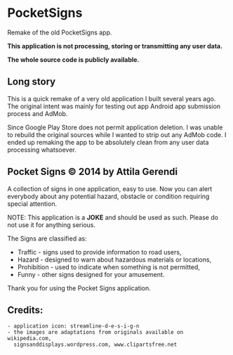 # PocketSigns

Remake of the old PocketSigns app.

**This application is not processing, storing or transmitting any user data.**

**The whole source code is publicly available.**

Long story
--
This is a quick remake of a very old application I built several years ago. The original intent was mainly for testing out app
Android app submission process and AdMob.

Since Google Play Store does not permit application deletion. I was unable to rebuild
the original sources while I wanted to strip out any AdMob code. I ended up remaking the app to be absolutely clean
from any user data processing whatsoever.

Pocket Signs &copy; 2014 by Attila Gerendi
--

A collection of signs in one application, easy to use. Now you can alert everybody about
any potential hazard, obstacle or condition requiring special attention.

NOTE: This application is a **JOKE** and should be used as such. Please do not use it for anything serious.

The Signs are classified as:
- Traffic - signs used to provide information to road users,
- Hazard - designed to warn about hazardous materials or locations,
- Prohibition - used to indicate when something is not permitted,
- Funny - other signs designed for your amusement.

Thank you for using the Pocket Signs application.

Credits:
---
    - application icon: streamline-d-e-s-i-g-n
    - the images are adaptations from originals available on wikipedia.com,
      signsanddisplays.wordpress.com, www.clipartsfree.net
